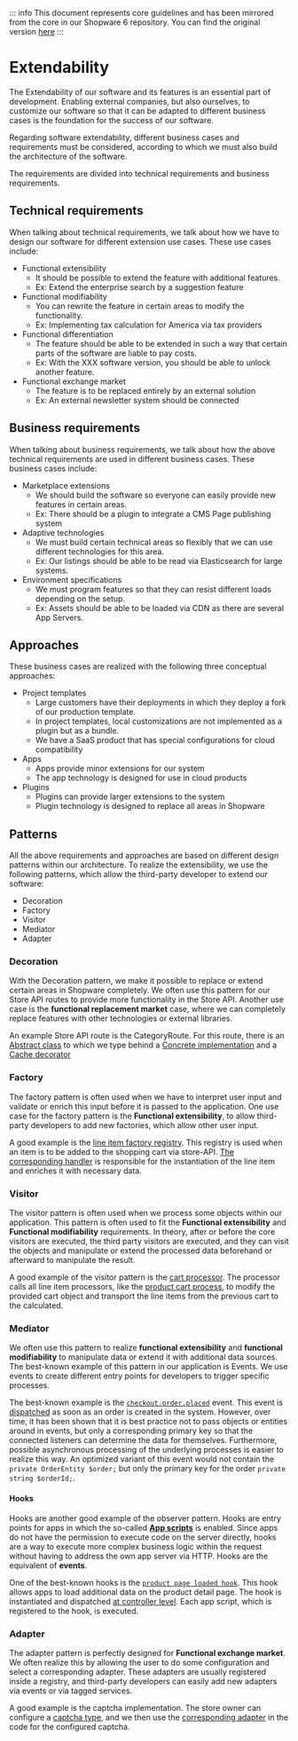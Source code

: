

::: info
This document represents core guidelines and has been mirrored from the core in our Shopware 6 repository.
You can find the original version [here](https://github.com/shopware/shopware/blob/trunk/coding-guidelines/core/extendability.md)
:::

# Extendability

The Extendability of our software and its features is an essential part of development. Enabling external companies, but also ourselves, to customize our software so that it can be adapted to different business cases is the foundation for the success of our software.

Regarding software extendability, different business cases and requirements must be considered, according to which we must also build the architecture of the software.

The requirements are divided into technical requirements and business requirements.

## Technical requirements
When talking about technical requirements, we talk about how we have to design our software for different extension use cases. These use cases include:

* Functional extensibility
  * It should be possible to extend the feature with additional features.
  * Ex: Extend the enterprise search by a suggestion feature
* Functional modifiability
  * You can rewrite the feature in certain areas to modify the functionality.
  * Ex: Implementing tax calculation for America via tax providers
* Functional differentiation
  * The feature should be able to be extended in such a way that certain parts of the software are liable to pay costs.
  * Ex: With the XXX software version, you should be able to unlock another feature.
* Functional exchange market
  * The feature is to be replaced entirely by an external solution
  * Ex: An external newsletter system should be connected

## Business requirements
When talking about business requirements, we talk about how the above technical requirements are used in different business cases. These business cases include:
* Marketplace extensions
  * We should build the software so everyone can easily provide new features in certain areas.
  * Ex: There should be a plugin to integrate a CMS Page publishing system
* Adaptive technologies
  * We must build certain technical areas so flexibly that we can use different technologies for this area.
  * Ex: Our listings should be able to be read via Elasticsearch for large systems.
* Environment specifications
  * We must program features so that they can resist different loads depending on the setup.
  * Ex: Assets should be able to be loaded via CDN as there are several App Servers.

## Approaches
These business cases are realized with the following three conceptual approaches:
- Project templates
  - Large customers have their deployments in which they deploy a fork of our production template.
  - In project templates, local customizations are not implemented as a plugin but as a bundle.
  - We have a SaaS product that has special configurations for cloud compatibility
- Apps
  - Apps provide minor extensions for our system
  - The app technology is designed for use in cloud products
- Plugins
  - Plugins can provide larger extensions to the system
  - Plugin technology is designed to replace all areas in Shopware

## Patterns
All the above requirements and approaches are based on different design patterns within our architecture. To realize the extensibility, we use the following patterns, which allow the third-party developer to extend our software:

* Decoration
* Factory
* Visitor
* Mediator
* Adapter

### Decoration
With the Decoration pattern, we make it possible to replace or extend certain areas in Shopware completely. We often use this pattern for our Store API routes to provide more functionality in the Store API. Another use case is the **functional replacement market** case, where we can completely replace features with other technologies or external libraries.

An example Store API route is the CategoryRoute. For this route, there is an [Abstract class](https://github.com/shopware/shopware/blob/v6.4.12.0/src/Core/Content/Category/SalesChannel/AbstractCategoryRoute.php) to which we type behind a [Concrete implementation](https://github.com/shopware/shopware/blob/v6.4.12.0/src/Core/Content/Category/SalesChannel/CategoryRoute.php) and a [Cache decorator](https://github.com/shopware/shopware/blob/v6.4.12.0/src/Core/Content/Category/SalesChannel/CachedCategoryRoute.php)

### Factory
The factory pattern is often used when we have to interpret user input and validate or enrich this input before it is passed to the application.
One use case for the factory pattern is the **Functional extensibility**, to allow third-party developers to add new factories, which allow other user input.

A good example is the [line item factory registry](https://github.com/shopware/shopware/blob/v6.4.12.0/src/Core/Checkout/Cart/LineItemFactoryRegistry.php). This registry is used when an item is to be added to the shopping cart via store-API. [The corresponding handler](https://github.com/shopware/shopware/blob/v6.4.12.0/src/Core/Checkout/Cart/LineItemFactoryHandler/ProductLineItemFactory.php) is responsible for the instantiation of the line item and enriches it with necessary data.

### Visitor
The visitor pattern is often used when we process some objects within our application. This pattern is often used to fit the **Functional extensibility** and **Functional modifiability** requirements. In theory, after or before the core visitors are executed, the third party visitors are executed, and they can visit the objects and manipulate or extend the processed data beforehand or afterward to manipulate the result.

A good example of the visitor pattern is the [cart processor](https://github.com/shopware/shopware/blob/v6.4.12.0/src/Core/Checkout/Cart/Processor.php). The processor calls all line item processors, like the [product cart process](https://github.com/shopware/shopware/blob/v6.4.12.0/src/Core/Content/Product/Cart/ProductCartProcessor.php), to modify the provided cart object and transport the line items from the previous cart to the calculated.

### Mediator
We often use this pattern to realize **functional extensibility** and **functional modifiability** to manipulate data or extend it with additional data sources. The best-known example of this pattern in our application is Events. We use events to create different entry points for developers to trigger specific processes.

The best-known example is the [`checkout.order.placed`](https://github.com/shopware/shopware/blob/v6.4.12.0/src/Core/Checkout/Cart/Event/CheckoutOrderPlacedEvent.php) event. This event is [dispatched](https://github.com/shopware/shopware/blob/v6.4.12.0/src/Core/Checkout/Cart/SalesChannel/CartOrderRoute.php#L151) as soon as an order is created in the system. However, over time, it has been shown that it is best practice not to pass objects or entities around in events, but only a corresponding primary key so that the connected listeners can determine the data for themselves. Furthermore, possible asynchronous processing of the underlying processes is easier to realize this way. An optimized variant of this event would not contain the `private OrderEntity $order;` but only the primary key for the order `private string $orderId;`.

#### Hooks
Hooks are another good example of the observer pattern. Hooks are entry points for apps in which the so-called [**App scripts**](/docs/guides/plugins/apps/app-scripts/) is enabled. Since apps do not have the permission to execute code on the server directly, hooks are a way to execute more complex business logic within the request without having to address the own app server via HTTP. Hooks are the equivalent of **events**.

One of the best-known hooks is the [`product page loaded hook`](https://github.com/shopware/shopware/blob/v6.4.12.0/src/Storefront/Page/Product/ProductPageLoadedHook.php). This hook allows apps to load additional data on the product detail page. The hook is instantiated and dispatched [at controller level](https://github.com/shopware/shopware/blob/v6.4.12.0/src/Storefront/Controller/ProductController.php#L100). Each app script, which is registered to the hook, is executed.

### Adapter
The adapter pattern is perfectly designed for **Functional exchange market**. We often realize this by allowing the user to do some configuration and select a corresponding adapter. These adapters are usually registered inside a registry, and third-party developers can easily add new adapters via events or via tagged services.

A good example is the captcha implementation. The store owner can configure a [captcha type](https://docs.shopware.com/en/shopware-en/settings/basic-information#captcha), and we then use the [corresponding adapter](https://github.com/shopware/shopware/blob/v6.4.12.0/src/Storefront/Framework/Captcha/HoneypotCaptcha.php#L11) in the code for the configured captcha.

